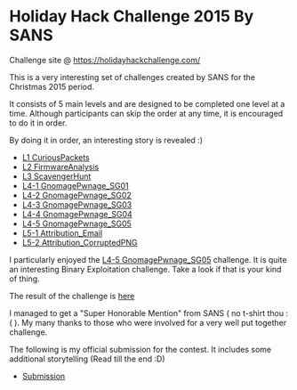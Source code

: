# Holiday Hack Challenge 2015 By SANS

Challenge site @ https://holidayhackchallenge.com/

This is a very interesting set of challenges created by SANS for the Christmas 2015 period.

It consists of 5 main levels and are designed to be completed one level at a time. Although participants can skip the order at any time, it is encouraged to do it in order.

By doing it in order, an interesting story is revealed :)

- [L1 CuriousPackets](L1_CuriousPackets)
- [L2 FirmwareAnalysis](L2_FirmwareAnalysis)
- [L3 ScavengerHunt](L3_ScavengerHunt)
- [L4-1 GnomagePwnage_SG01](L4_Pwn_SG01)
- [L4-2 GnomagePwnage_SG02](L4_Pwn_SG02)
- [L4-3 GnomagePwnage_SG03](L4_Pwn_SG03)
- [L4-4 GnomagePwnage_SG04](L4_Pwn_SG04)
- [L4-5 GnomagePwnage_SG05](L4_Pwn_SG05)
- [L5-1 Attribution_Email](L5_Attr1_Email)
- [L5-2 Attribution_CorruptedPNG](L5_Attr2_PNG)

I particularly enjoyed the [L4-5 GnomagePwnage_SG05](L4_Pwn_SG05) challenge. It is quite an interesting Binary Exploitation challenge. Take a look if that is your kind of thing.

The result of the challenge is [here](https://holidayhackchallenge.com/winning-entry.html)

I managed to get a "Super Honorable Mention" from SANS ( no t-shirt thou :( ). My many thanks to those who were involved for a very well put together challenge.

The following is my official submission for the contest. It includes some additional storytelling (Read till the end :D)

- [Submission](submission)